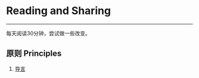 # Reading and Sharing

---

每天阅读30分钟，尝试做一些改变。



## 原则 Principles

1. [导言](https://github.com/KuKuXia/Reading-and-Sharing/blob/master/PDF/%E5%8E%9F%E5%88%99-%E5%AF%BC%E8%A8%80.pdf)

